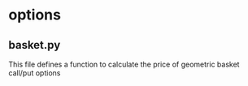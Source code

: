 # options
## basket.py

This file defines a function to calculate the price of geometric basket call/put options

